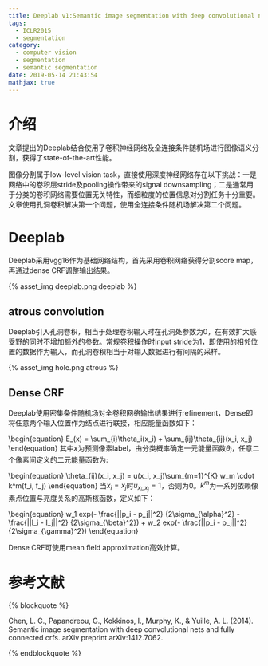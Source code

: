 ```yaml
---
title: Deeplab v1:Semantic image segmentation with deep convolutional nets and fully connected crfs
tags:
  - ICLR2015
  - segmentation
category:
  - computer vision
  - segmentation
  - semantic segmentation
date: 2019-05-14 21:43:54
mathjax: true
---
```


# 介绍

文章提出的Deeplab结合使用了卷积神经网络及全连接条件随机场进行图像语义分割，获得了state-of-the-art性能。

图像分割属于low-level vision task，直接使用深度神经网络存在以下挑战：一是网络中的卷积层stride及pooling操作带来的signal downsampling；二是通常用于分类的卷积网络需要位置无关特性，而细粒度的位置信息对分割任务十分重要。文章使用孔洞卷积解决第一个问题，使用全连接条件随机场解决第二个问题。

# Deeplab

Deeplab采用vgg16作为基础网络结构，首先采用卷积网络获得分割score map，再通过dense CRF调整输出结果。

{% asset_img deeplab.png deeplab %}

## atrous convolution

Deeplab引入孔洞卷积，相当于处理卷积输入时在孔洞处参数为0，在有效扩大感受野的同时不增加额外的参数。常规卷积操作时input stride为1，即使用的相邻位置的数据作为输入，而孔洞卷积相当于对输入数据进行有间隔的采样。

{% asset_img hole.png atrous %}

## Dense CRF

Deeplab使用密集条件随机场对全卷积网络输出结果进行refinement，Dense即将任意两个输入位置作为结点进行联接，相应能量函数如下：

\begin{equation}
    E_(x) = \sum_{i}\theta_i(x_i) + \sum_{ij}\theta_{ij}(x_i, x_j)
\end{equation}
其中$x$为预测像素label，由分类概率确定一元能量函数$\theta_i$，任意二个像素间定义的二元能量函数为:

\begin{equation}
    \theta_{ij}(x_i, x_j) = u(x_i, x_j)\sum_{m=1}^{K} w_m \cdot k^m(f_i, f_j)
\end{equation}
当$x_i = x_j$时$u_{x_i,x_j} = 1$，否则为0。$k^m$为一系列依赖像素点位置与亮度关系的高斯核函数，定义如下：

\begin{equation}
    w_1 exp(- \frac{||p_i - p_j||^2} {2\sigma_{\alpha}^2} - \frac{||I_i - I_j||^2} {2\sigma_{\beta}^2}) + w_2 exp(- \frac{||p_i - p_j||^2} {2\sigma_{\gamma}^2}) 
\end{equation}

Dense CRF可使用mean field approximation高效计算。

# 参考文献

{% blockquote %}

Chen, L. C., Papandreou, G., Kokkinos, I., Murphy, K., & Yuille, A. L. (2014). Semantic image segmentation with deep convolutional nets and fully connected crfs. arXiv preprint arXiv:1412.7062.

{% endblockquote %}
